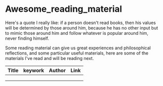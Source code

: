 # Awesome\_reading\_material

Here's a quote I really like: if a person doesn't read books, then his values will be determined by those around him, because he has no other input but to mimic those around him and follow whatever is popular around him, never finding himself.

Some reading material can give us great experiences and philosophical reflections, and some particular useful materials, here are some of the materials I've read and will be reading next.&#x20;

| Title | keywork | Author | Link |
| ----- | ------- | ------ | ---- |
|       |         |        |      |
|       |         |        |      |
|       |         |        |      |

